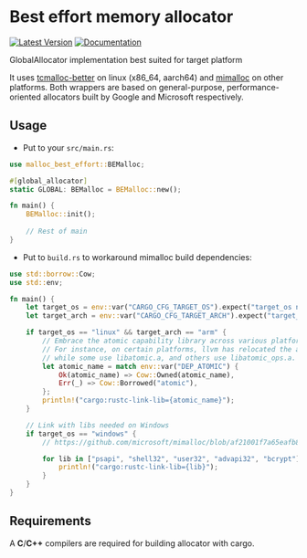 # Best effort memory allocator

[![Latest Version]][crates.io] [![Documentation]][docs.rs]

GlobalAllocator implementation best suited for target platform

It uses [tcmalloc-better] on linux (x86_64, aarch64) and [mimalloc] on other platforms.
Both wrappers are based on general-purpose, performance-oriented allocators built by Google and Microsoft respectively.

## Usage

* Put to your `src/main.rs`:
```rust
use malloc_best_effort::BEMalloc;

#[global_allocator]
static GLOBAL: BEMalloc = BEMalloc::new();

fn main() {
    BEMalloc::init();
    
    // Rest of main
}
```

* Put to `build.rs` to workaround mimalloc build dependencies:
```rust
use std::borrow::Cow;
use std::env;

fn main() {
    let target_os = env::var("CARGO_CFG_TARGET_OS").expect("target_os not defined!");
    let target_arch = env::var("CARGO_CFG_TARGET_ARCH").expect("target_arch not defined!"); // on armv6 we need to link with libatomic

    if target_os == "linux" && target_arch == "arm" {
        // Embrace the atomic capability library across various platforms.
        // For instance, on certain platforms, llvm has relocated the atomic of the arm32 architecture to libclang_rt.builtins.a
        // while some use libatomic.a, and others use libatomic_ops.a.
        let atomic_name = match env::var("DEP_ATOMIC") {
            Ok(atomic_name) => Cow::Owned(atomic_name),
            Err(_) => Cow::Borrowed("atomic"),
        };
        println!("cargo:rustc-link-lib={atomic_name}");
    }

    // Link with libs needed on Windows
    if target_os == "windows" {
        // https://github.com/microsoft/mimalloc/blob/af21001f7a65eafb8fb16460b018ebf9d75e2ad8/CMakeLists.txt#L487

        for lib in ["psapi", "shell32", "user32", "advapi32", "bcrypt"] {
            println!("cargo:rustc-link-lib={lib}");
        }
    }
}
```

## Requirements

A __C__/__C++__ compilers are required for building allocator with cargo.

[tcmalloc-better]: https://crates.io/crates/tcmalloc-better
[mimalloc]: https://crates.io/crates/mimalloc
[crates.io]: https://crates.io/crates/malloc-best-effort
[Latest Version]: https://img.shields.io/crates/v/malloc-best-effort.svg
[Documentation]: https://docs.rs/malloc-best-effort/badge.svg
[docs.rs]: https://docs.rs/malloc-best-effort

